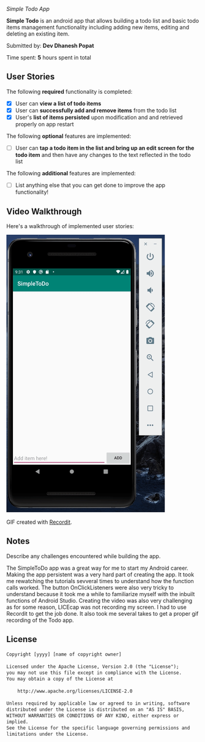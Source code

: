 *Simple Todo App*

**Simple Todo** is an android app that allows building a todo list and basic todo items management functionality including adding new items, editing and deleting an existing item.

Submitted by: **Dev Dhanesh Popat**

Time spent: **5** hours spent in total

## User Stories

The following **required** functionality is completed:

* [x] User can **view a list of todo items**
* [x] User can **successfully add and remove items** from the todo list
* [x] User's **list of items persisted** upon modification and and retrieved properly on app restart

The following **optional** features are implemented:

* [ ] User can **tap a todo item in the list and bring up an edit screen for the todo item** and then have any changes to the text reflected in the todo list

The following **additional** features are implemented:

* [ ] List anything else that you can get done to improve the app functionality!

## Video Walkthrough

Here's a walkthrough of implemented user stories:

<img src='walkthrough.gif' title='Video Walkthrough' width='' alt='Video Walkthrough' />

GIF created with [Recordit](https://recordit.co).

## Notes

Describe any challenges encountered while building the app.

The SimpleToDo app was a great way for me to start my Android career. Making the app persistent was a very hard part of creating the app. It took me rewatching the tutorials sevveral times to understand how the function calls worked. 
The button OnClickListeners were also very tricky to understand because it took me a while to familiarize myself with the inbuilt functions of Android Studio. 
Creating the video was also very challenging as for some reason, LICEcap was not recording my screen. I had to use Recordit to get the job done. It also took me several takes to get a proper gif recording of the Todo app.

## License

    Copyright [yyyy] [name of copyright owner]

    Licensed under the Apache License, Version 2.0 (the "License");
    you may not use this file except in compliance with the License.
    You may obtain a copy of the License at

        http://www.apache.org/licenses/LICENSE-2.0

    Unless required by applicable law or agreed to in writing, software
    distributed under the License is distributed on an "AS IS" BASIS,
    WITHOUT WARRANTIES OR CONDITIONS OF ANY KIND, either express or implied.
    See the License for the specific language governing permissions and
    limitations under the License.
